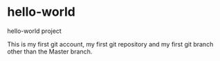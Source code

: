 # hello-world
hello-world project

This is my first git account, my first git repository and my first git branch other than the Master branch. 
